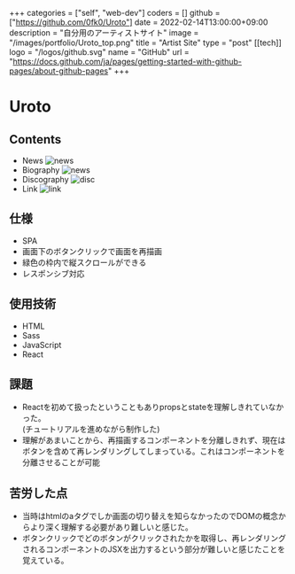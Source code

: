 +++
categories = ["self", "web-dev"]
coders = []
github = ["https://github.com/0fk0/Uroto"]
date = 2022-02-14T13:00:00+09:00
description = "自分用のアーティストサイト"
image = "/images/portfolio/Uroto_top.png"
title = "Artist Site"
type = "post"
[[tech]]
logo = "/logos/github.svg"
name = "GitHub"
url = "https://docs.github.com/ja/pages/getting-started-with-github-pages/about-github-pages"
+++


# Uroto

## Contents
- News
![news](/images/portfolio/Uroto_news.png)
- Biography
![news](/images/portfolio/Uroto_top.png)
- Discography
![disc](/images/portfolio/Uroto_disco.png)
- Link
![link](/images/portfolio/Uroto_link.png)

## 仕様
- SPA
- 画面下のボタンクリックで画面を再描画
- 緑色の枠内で縦スクロールができる
- レスポンシブ対応

## 使用技術
- HTML
- Sass
- JavaScript
- React

## 課題
- Reactを初めて扱ったということもありpropsとstateを理解しきれていなかった。  
(チュートリアルを進めながら制作した)
- 理解があまいことから、再描画するコンポーネントを分離しきれず、現在はボタンを含めて再レンダリングしてしまっている。これはコンポーネントを分離させることが可能

## 苦労した点
- 当時はhtmlのaタグでしか画面の切り替えを知らなかったのでDOMの概念からより深く理解する必要があり難しいと感じた。
- ボタンクリックでどのボタンがクリックされたかを取得し、再レンダリングされるコンポーネントのJSXを出力するという部分が難しいと感じたことを覚えている。
